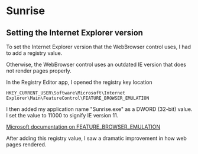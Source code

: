 # Sunrise

## Setting the Internet Explorer version

To set the Internet Explorer version that the WebBrowser control uses, I had to add a registry value.

Otherwise, the WebBrowser control uses an outdated IE version that does not render pages properly.

In the Registry Editor app, I opened the registry key location 

	HKEY_CURRENT_USER\Software\Microsoft\Internet Explorer\Main\FeatureControl\FEATURE_BROWSER_EMULATION

I then added my application name "Sunrise.exe" as a DWORD (32-bit) value. I set the value to 11000 to signify IE version 11.

[Microsoft documentation on FEATURE_BROWSER_EMULATION](https://docs.microsoft.com/en-us/troubleshoot/developer/browsers/development-website/ie-document-modes-faq#how-can-i-configure-browser-emulation-for-web-browser-controls-in-internet-explorer)

After adding this registry value, I saw a dramatic improvement in how web pages rendered.